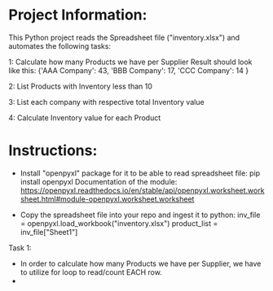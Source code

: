 # Project Information:
This Python project reads the Spreadsheet file ("inventory.xlsx") and automates the following tasks:

1: Calculate how many Products we have per Supplier
Result should look like this: {'AAA Company': 43, 'BBB Company': 17, 'CCC Company': 14 }

2: List Products with Inventory less than 10

3: List each company with respective total Inventory value

4: Calculate Inventory value for each Product

# Instructions: 
- Install "openpyxl" package for it to be able to read spreadsheet file: pip install openpyxl
Documentation of the module: https://openpyxl.readthedocs.io/en/stable/api/openpyxl.worksheet.worksheet.html#module-openpyxl.worksheet.worksheet

- Copy the spreadsheet file into your repo and ingest it to python: 
inv_file = openpyxl.load_workbook("inventory.xlsx")
product_list = inv_file["Sheet1"]

Task 1: 
- In order to calculate how many Products we have per Supplier, we have to utilize for loop to read/count EACH row. 
- 